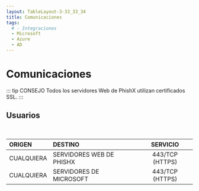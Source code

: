 ```yaml
---
layout: TableLayout-3-33_33_34
title: Comunicaciones
tags:
  # - Integraciones
  - Microsoft
  - Azure
  - AD
---
```

# Comunicaciones

::: tip CONSEJO
Todos los servidores Web de PhishX utilizan certificados SSL.
:::

## Usuarios
<br>

| ORIGEN | DESTINO | SERVICIO |
| :--- | :--- | :---: |
| CUALQUIERA | SERVIDORES WEB DE PHISHX | 443/TCP (HTTPS) |
| CUALQUIERA| SERVIDORES DE MICROSOFT | 443/TCP (HTTPS) |
